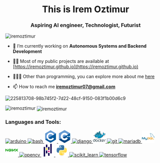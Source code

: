 <h1 align="center">This is Irem Oztimur</h1>
<h3 align="center">Aspiring AI engineer, Technologist, Futurist</h3>

<p align="left"> <img src="https://komarev.com/ghpvc/?username=iremoztimur&label=Profile%20views&color=61177c&style=flat" alt="iremoztimur" /> </p>

- 🎯 I’m currently working on **Autonomous Systems and Backend Development**

- 👨‍💻 Most of my public projects are available at [https://iremoztimur.github.io](https://iremoztimur.github.io)

- 🏄🏻‍♀️ Other than programming, you can explore more about me [here](https://magenta-painter-fc2.notion.site/rem-ztimur-4ab10311196a45d586fbd8e7f63bcdd0) 

- 📫 How to reach me **iremoztimur07@gmail.com**

![225813708-98b745f2-7d22-48cf-9150-083f1b00d6c9](https://github.com/IremOztimur/AI4Robotics/assets/77894816/96c1e93c-1135-4c32-9fad-c9b0fc5dd980)


<p align="left">
</p>

<p><img align="left" src="https://github-readme-stats.vercel.app/api/top-langs?username=iremoztimur&show_icons=true&theme=dark&locale=en&layout=compact" alt="iremoztimur" /></p>

<p>&nbsp;<img align="center" src="https://github-readme-stats.vercel.app/api?username=iremoztimur&show_icons=true&theme=synthwave&bg_color=000000&locale=en" alt="iremoztimur" /></p>


<h3 align="left">Languages and Tools:</h3>
<p align="left"> <a href="https://www.arduino.cc/" target="_blank" rel="noreferrer"> <img src="https://cdn.worldvectorlogo.com/logos/arduino-1.svg" alt="arduino" width="40" height="40"/> </a> <a href="https://www.gnu.org/software/bash/" target="_blank" rel="noreferrer"> <img src="https://www.vectorlogo.zone/logos/gnu_bash/gnu_bash-icon.svg" alt="bash" width="40" height="40"/> </a> <a href="https://www.cprogramming.com/" target="_blank" rel="noreferrer"> <img src="https://raw.githubusercontent.com/devicons/devicon/master/icons/c/c-original.svg" alt="c" width="40" height="40"/> </a> <a href="https://www.w3schools.com/cpp/" target="_blank" rel="noreferrer"> <img src="https://raw.githubusercontent.com/devicons/devicon/master/icons/cplusplus/cplusplus-original.svg" alt="cplusplus" width="40" height="40"/> </a> <a href="https://www.djangoproject.com/" target="_blank" rel="noreferrer"> <img src="https://cdn.worldvectorlogo.com/logos/django.svg" alt="django" width="40" height="40"/> </a> <a href="https://www.docker.com/" target="_blank" rel="noreferrer"> <img src="https://raw.githubusercontent.com/devicons/devicon/master/icons/docker/docker-original-wordmark.svg" alt="docker" width="40" height="40"/> </a> <a href="https://git-scm.com/" target="_blank" rel="noreferrer"> <img src="https://www.vectorlogo.zone/logos/git-scm/git-scm-icon.svg" alt="git" width="40" height="40"/> </a> <a href="https://mariadb.org/" target="_blank" rel="noreferrer"> <img src="https://www.vectorlogo.zone/logos/mariadb/mariadb-icon.svg" alt="mariadb" width="40" height="40"/> </a> <a href="https://www.mysql.com/" target="_blank" rel="noreferrer"> <img src="https://raw.githubusercontent.com/devicons/devicon/master/icons/mysql/mysql-original-wordmark.svg" alt="mysql" width="40" height="40"/> </a> <a href="https://www.nginx.com" target="_blank" rel="noreferrer"> <img src="https://raw.githubusercontent.com/devicons/devicon/master/icons/nginx/nginx-original.svg" alt="nginx" width="40" height="40"/> </a> <a href="https://opencv.org/" target="_blank" rel="noreferrer"> <img src="https://www.vectorlogo.zone/logos/opencv/opencv-icon.svg" alt="opencv" width="40" height="40"/> </a> <a href="https://pandas.pydata.org/" target="_blank" rel="noreferrer"> <img src="https://raw.githubusercontent.com/devicons/devicon/2ae2a900d2f041da66e950e4d48052658d850630/icons/pandas/pandas-original.svg" alt="pandas" width="40" height="40"/> </a> <a href="https://www.python.org" target="_blank" rel="noreferrer"> <img src="https://raw.githubusercontent.com/devicons/devicon/master/icons/python/python-original.svg" alt="python" width="40" height="40"/> </a> <a href="https://scikit-learn.org/" target="_blank" rel="noreferrer"> <img src="https://upload.wikimedia.org/wikipedia/commons/0/05/Scikit_learn_logo_small.svg" alt="scikit_learn" width="40" height="40"/> </a> <a href="https://www.tensorflow.org" target="_blank" rel="noreferrer"> <img src="https://www.vectorlogo.zone/logos/tensorflow/tensorflow-icon.svg" alt="tensorflow" width="40" height="40"/> </a> </p>

